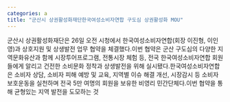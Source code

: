```yaml
---
categories: a
title: "군산시 상권활성화재단한국여성소비자연합 구도심 상권활성화 MOU"
---
```

군산시 상권활성화재단은 26일 오전 시청에서 한국여성소비자연합(회장 이진형, 이인영)과 상호지원 및 상생발전 업무 협약을 체결했다.이번 협약은 군산 구도심의 다양한 지역문화유산과 함께 시장투어프로그램, 전통시장 체험 등, 전국 한국여성소비자연합 회원들에게 알리고 건전한 소비문화 정착과 상생발전을 위해 실시됐다.한국여성소비자연합은 소비자 상담, 소비자 피해 예방 및 교육, 지역별 이슈 해결 개선, 시장감시 등 소비자보호운동을 실천하며 전국 5만 여명의 회원을 보유한 비영리 민간단체다.이번 협약을 통해 균형있는 지역 발전을 도모하는 것